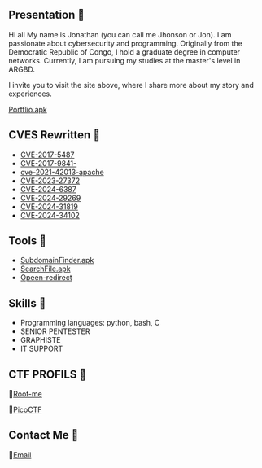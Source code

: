 ## Presentation 🙂

Hi all
My name is Jonathan (you can call me Jhonson or Jon). I am passionate about cybersecurity and programming.
Originally from the Democratic Republic of Congo, I hold a graduate degree in computer networks. Currently, I am pursuing my studies at the master's level in ARGBD.

I invite you to visit the site above, where I share more about my story and experiences.




[Portflio.apk](https://drive.google.com/file/d/1Pk_mAh3qxhNnD2bw5wtXLpBMqSTkivT5/view?usp=drive_link)





## CVES Rewritten 🚀

- [CVE-2017-5487](https://github.com/dream434/CVE-2017-5487)
- [CVE-2017-9841-](https://github.com/dream434/CVE-2017-9841-)
- [cve-2021-42013-apache](https://github.com/dream434/cve-2021-42013-apache)
- [CVE-2023-27372](https://github.com/dream434/CVE-2023-27372/)
- [CVE-2024-6387](https://github.com/dream434/CVE-2024-6387/)
- [CVE-2024-29269](https://github.com/dream434/CVE-2024-29269)
- [CVE-2024-31819](https://github.com/dream434/CVE-2024-31819)
-  [CVE-2024-34102](https://github.com/dream434/CVE-2024-34102/)

 ## Tools 🧰
 
- [SubdomainFinder.apk](https://drive.google.com/file/d/1Wl_JbED_TJi-ikgyFhktCeYxROveZhU9/view?usp=drive_link)
- [SearchFile.apk](https://drive.google.com/file/d/1oMyGvd40n4MTPEubMMYD4sF_mctan7e2/view?usp=drive_link)
- [Opeen-redirect](https://github.com/dream434/Open-redirect)
  
## Skills 🔭
- Programming languages: python, bash, C
- SENIOR PENTESTER
- GRAPHISTE
- IT SUPPORT

 ## CTF PROFILS 🏁

🏅[Root-me](https://www.root-me.org/jhon12)

🏅[PicoCTF](https://play.picoctf.org/users/jhonson1212)

## Contact Me 📲
 📧[Email](mailto:jonathan.jon1224@gmail.com)  
 
 

